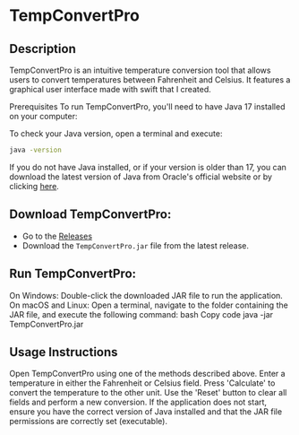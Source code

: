 # TempConvertPro
## Description
TempConvertPro is an intuitive temperature conversion tool that allows users to convert temperatures between Fahrenheit and Celsius. It features a graphical user interface made with swift that I created.

Prerequisites
To run TempConvertPro, you'll need to have Java 17 installed on your computer:

To check your Java version, open a terminal and execute:
```bash
java -version
```
If you do not have Java installed, or if your version is older than 17, you can download the latest version of Java from Oracle's official website or by clicking [here](https://www.oracle.com/java/technologies/javase/jdk17-archive-downloads.html).

## Download TempConvertPro:
- Go to the [Releases](https://github.com/c-mcbride/TempConvertPro/releases/tag/v1.0)
- Download the `TempConvertPro.jar` file from the latest release.

## Run TempConvertPro:

On Windows: Double-click the downloaded JAR file to run the application.
On macOS and Linux: Open a terminal, navigate to the folder containing the JAR file, and execute the following command:
bash
Copy code
java -jar TempConvertPro.jar

## Usage Instructions
Open TempConvertPro using one of the methods described above.
Enter a temperature in either the Fahrenheit or Celsius field.
Press 'Calculate' to convert the temperature to the other unit.
Use the 'Reset' button to clear all fields and perform a new conversion. If the application does not start, ensure you have the correct version of Java installed and that the JAR file permissions are correctly set (executable).
